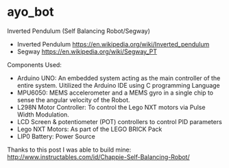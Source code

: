 # ayo_bot
Inverted Pendulum (Self Balancing Robot/Segway) 
- Inverted Pendulum https://en.wikipedia.org/wiki/Inverted_pendulum
- Segway https://en.wikipedia.org/wiki/Segway_PT

Components Used:
- Arduino UNO: An embedded system acting as the main controller of the entire system. 
Uitilized the Arduino IDE using C programming Language
- MPU6050: MEMS accelerometer and a MEMS gyro in a single chip to sense the angular velocity of the Robot.
- L298N Motor Controller: To control the Lego NXT motors via Pulse Width Modulation.
- LCD Screen & potentiometer (POT) controllers to control PID parameters
- Lego NXT Motors: As part of the LEGO BRICK Pack
- LIP0 Battery: Power Source

Thanks to this post I was able to build mine: http://www.instructables.com/id/Chappie-Self-Balancing-Robot/


